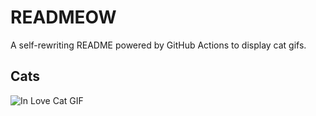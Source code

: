 # READMEOW

A self-rewriting README powered by GitHub Actions to display cat gifs.

## Cats

![In Love Cat GIF](https://media4.giphy.com/media/MDJ9IbxxvDUQM/200.gif?cid=9acd02da60grcs5x1eid2wdwzof3tl818wbadfd1ludsli92&ep=v1_gifs_search&rid=200.gif&ct=g)
